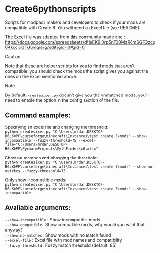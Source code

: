# Create6pythonscripts
Scripts for modpack makers and developers to check if your mods are compatible with Create 6. You will need an Excel file (see README).

The Excel file was adapted from this community-made one :  
https://docs.google.com/spreadsheets/d/1sEK9lDrp5nT00MzR6mSGFQzcq04kdcioGFuKwIqiavg/edit?gid=0#gid=0

> [!CAUTION]
> Note that these are helper scripts for you to find mods that aren't compatible; you should check the mods the script gives you against the ones on the Excel mentioned above.

> [!NOTE]  
> By default, `createsixer.py` doesn't give you the unmatched mods, you'll need to enable the option in the config section of the file.  


## Command examples:  
Specifying an excel file and changing the threshold:  
`python createsixer.py "C:\Users\mrdar.DESKTOP-B6LKOPF\curseforge\minecraft\Instances\test create 6\mods" --show-incompatible --fuzzy-threshold=75 --excel-file="C:\Users\mrdar.DESKTOP-B6LKOPF\PycharmProjects\PythFinder\c6.xlsx"`  

Show no matches and changing the threshold:  
`python createsixer.py "C:\Users\mrdar.DESKTOP-B6LKOPF\curseforge\minecraft\Instances\test create 6\mods" --show-no-matches --fuzzy-threshold=75`  

Only show incompatible mods:  
`python createsixer.py "C:\Users\mrdar.DESKTOP-B6LKOPF\curseforge\minecraft\Instances\test create 6\mods" --show-incompatible`  

## Available arguments:    
`--show-incompatible` : Show incompatible mods  
`--show-compatible` : Show compatible mods, why would you want that anyway?  
`--show-no-matches` : Show mods with no match found  
`--excel-file` : Excel file with mod names and compatibility  
`--fuzzy-threshold` : Fuzzy match threshold (default: 85)  
